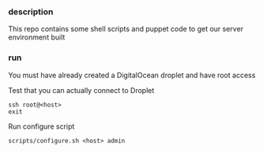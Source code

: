 ### description
This repo contains some shell scripts and puppet code to get our server environment built

### run
You must have already created a DigitalOcean droplet and have root access

Test that you can actually connect to Droplet
```
ssh root@<host>
exit
```

Run configure script
```
scripts/configure.sh <host> admin
```
